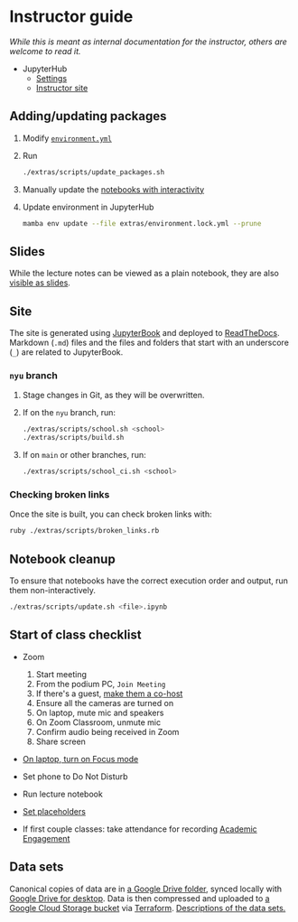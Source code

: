 # Instructor guide

_While this is meant as internal documentation for the instructor, others are welcome to read it._

- JupyterHub
  - [Settings](https://settings-spring.rcnyu.org/)
  - [Instructor site](https://padmgp-4506-instructor.rcnyu.org/)
## Adding/updating packages

1. Modify [`environment.yml`](../extras/environment.yml)
1. Run

   ```sh
   ./extras/scripts/update_packages.sh
   ```

1. Manually update the [notebooks with interactivity](../extras/scripts/interactive_check.sh)
1. Update environment in JupyterHub

   ```sh
   mamba env update --file extras/environment.lock.yml --prune
   ```
## Slides

While the lecture notes can be viewed as a plain notebook, they are also [visible as slides](https://rise.readthedocs.io/en/latest/usage.html#running-a-slideshow).

## Site

The site is generated using [JupyterBook](https://jupyterbook.org/) and deployed to [ReadTheDocs](https://readthedocs.org/). Markdown (`.md`) files and the files and folders that start with an underscore (`_`) are related to JupyterBook.

### `nyu` branch

1. Stage changes in Git, as they will be overwritten.
1. If on the `nyu` branch, run:

   ```sh
   ./extras/scripts/school.sh <school>
   ./extras/scripts/build.sh
   ```

1. If on `main` or other branches, run:

   ```sh
   ./extras/scripts/school_ci.sh <school>
   ```

### Checking broken links

Once the site is built, you can check broken links with:

```sh
ruby ./extras/scripts/broken_links.rb
```

## Notebook cleanup

To ensure that notebooks have the correct execution order and output, run them non-interactively.

```sh
./extras/scripts/update.sh <file>.ipynb
```

## Start of class checklist

- Zoom
  1. Start meeting
  1. From the podium PC, `Join Meeting`
  1. If there's a guest, [make them a co-host](https://support.zoom.us/hc/en-us/articles/206330935-Enabling-and-Adding-a-Co-Host#h_9c3ee7f2-b70c-4061-8dcf-00dd836b2075)
  1. Ensure all the cameras are turned on
  1. On laptop, mute mic and speakers
  1. On Zoom Classroom, unmute mic
  1. Confirm audio being received in Zoom
  1. Share screen
- [On laptop, turn on Focus mode](https://support.apple.com/guide/mac-help/set-up-a-focus-to-stay-on-task-mchl613dc43f/mac)
- Set phone to Do Not Disturb
- Run lecture notebook

- [Set placeholders](https://settings-spring.rcnyu.org/)
- If first couple classes: take attendance for recording [Academic Engagement](https://www.nyu.edu/students/student-information-and-resources/registration-records-and-graduation/albert-help/training/faculty/academic-engagement.html)
## Data sets

Canonical copies of data are in [a Google Drive folder](https://drive.google.com/drive/folders/1oCKV6NfvGO007aynTmSSbr1kzqXi4dHV), synced locally with [Google Drive for desktop](https://support.google.com/a/users/answer/9965580). Data is then compressed and uploaded to [a Google Cloud Storage bucket](https://console.cloud.google.com/storage/browser/python-public-policy/data) via [Terraform](https://github.com/afeld/python-public-policy/tree/main/extras/terraform). [Descriptions of the data sets.](https://github.com/afeld/python-public-policy/blob/main/extras/terraform/data.tf)

